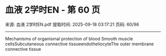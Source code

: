 # 血液 2学时EN - 第 60 页

来源: 血液 2学时EN.pdf
提取时间: 2025-09-18 03:17:21
页码: 60/96

---

Mechanisms of organismal protection of blood
Smooth muscle cellsSubcutaneous connective tissueendotheliocyteThe outer membrane connective tissue